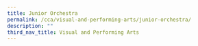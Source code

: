 ```yaml
---
title: Junior Orchestra
permalink: /cca/visual-and-performing-arts/junior-orchestra/
description: ""
third_nav_title: Visual and Performing Arts
---
```



